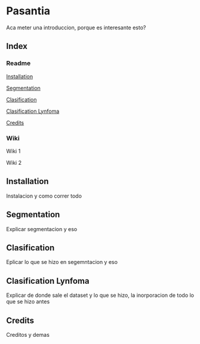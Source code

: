 # Pasantia

Aca meter una introduccion, porque es interesante esto?

## Index

### Readme

[Installation](#installation)

[Segmentation](#segmentation)

[Clasification](#clasification)

[Clasification Lynfoma](#clasification-lynfoma)

[Credits](#credits)

### Wiki

Wiki 1

Wiki 2

## Installation

Instalacion y como correr todo

## Segmentation

Explicar segmentacion y eso

## Clasification

Eplicar lo que se hizo en segemntacion y eso

## Clasification Lynfoma

Explicar de donde sale el dataset y lo que se hizo, la inorporacion de todo lo que se hizo antes

## Credits

Creditos y demas
